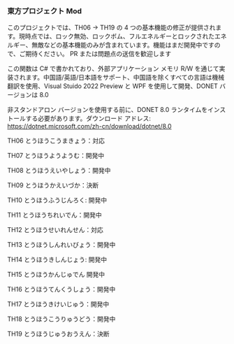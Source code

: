 ### 東方プロジェクト Mod
このプロジェクトでは、TH06 -> TH19 の 4 つの基本機能の修正が提供されます。現時点では、ロック無効、ロックボム、フルエネルギーとロックされたエネルギー、無敵などの基本機能のみが含まれています。機能はまだ開発中ですので、ご期待ください。 PR または問題点の送信を歓迎します

この関数は C# で書かれており、外部アプリケーション メモリ R/W を通じて実装されます。中国語/英語/日本語をサポート、中国語を除くすべての言語は機械翻訳を使用、Visual Stuido 2022 Preview と WPF を使用して開発、DONET バージョンは 8.0

非スタンドアロン バージョンを使用する前に、DONET 8.0 ランタイムをインストールする必要があります。ダウンロード アドレス: https://dotnet.microsoft.com/zh-cn/download/dotnet/8.0

TH06 とうほうこうまきょう：対応

TH07 とうほうようようむ：開発中

TH08 とうほうえいやしょう：開発中

TH09 とうほうかえいづか：決断

TH10 とうほうふうじんろく: 開発中

TH11 とうほうちれいでん：開発中

TH12 とうほうせいれんせん：対応

TH13 とうほうしんれいびょう：開発中

TH14 とうほうきしんじょう: 開発中

TH15 とうほうかんじゅでん 開発中

TH16 とうほうてんくうしょう：開発中

TH17 とうほうきけいじゅう：開発中

TH18 とうほうこうりゅうどう：開発中

TH19 とうほうじゅうおうえん：決断
